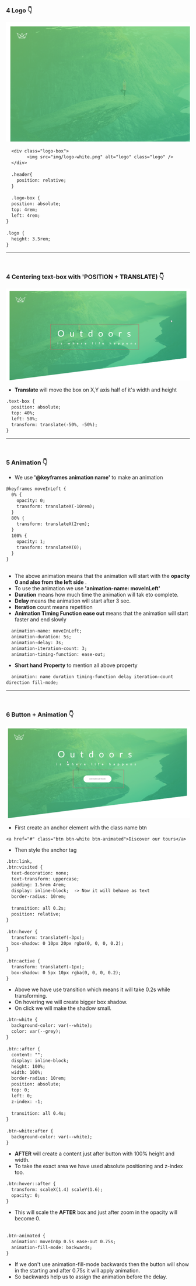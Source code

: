 <br />

<br />

### 4 Logo 👇

![logo](md-images/4.png)

```
  <div class="logo-box">
        <img src="img/logo-white.png" alt="logo" class="logo" />
  </div>

  .header{
    position: relative;
  }

  .logo-box {
  position: absolute;
  top: 4rem;
  left: 4rem;
}

.logo {
  height: 3.5rem;
}

```

---

<br />

### 4 Centering text-box with 'POSITION + TRANSLATE) 👇

![logo](md-images/5.png)

- **Translate** will move the box on X,Y axis half of it's width and height

```
.text-box {
  position: absolute;
  top: 40%;
  left: 50%;
  transform: translate(-50%, -50%);
}
```

---

<br/>

### 5 Animation 👇

- We use **'@keyframes animation name'** to make an animation

```
@keyframes moveInLeft {
  0% {
    opacity: 0;
    transform: translateX(-10rem);
  }
  80% {
    transform: translateX(2rem);
  }
  100% {
    opacity: 1;
    transform: translateX(0);
  }
}


```

- The above animation means that the animation will start with the **opacity 0 and also from the left side** .
- To use the animation we use **'animation-name: moveInLeft'**
- **Duration** means how much time the animation will tak eto complete.
- **Delay** means the animation will start after 3 sec.
- **Iteration** count means repetition
- **Animation Timing Function ease out** means that the animation will start faster and end slowly

```
  animation-name: moveInLeft;
  animation-duration: 5s;
  animation-delay: 3s;
  animation-iteration-count: 3;
  animation-timing-function: ease-out;
```

- **Short hand Property** to mention all above property

```
  animation: name duration timing-function delay iteration-count direction fill-mode;
```

---

<br />

### 6 Button + Animation 👇

![logo](md-images/6.png)

- First create an anchor element with the class name btn

```
<a href="#" class="btn btn-white btn-animated">Discover our tours</a>
```

- Then style the anchor tag

```
.btn:link,
.btn:visited {
  text-decoration: none;
  text-transform: uppercase;
  padding: 1.5rem 4rem;
  display: inline-block;  -> Now it will behave as text
  border-radius: 10rem;

  transition: all 0.2s;
  position: relative;
}

.btn:hover {
  transform: translateY(-3px);
  box-shadow: 0 10px 20px rgba(0, 0, 0, 0.2);
}

.btn:active {
  transform: translateY(-1px);
  box-shadow: 0 5px 10px rgba(0, 0, 0, 0.2);
}
```

- Above we have use transition which means it will take 0.2s while transforming.
- On hovering we will create bigger box shadow.
- On click we will make the shadow small.

```
.btn-white {
  background-color: var(--white);
  color: var(--grey);
}

.btn::after {
  content: "";
  display: inline-block;
  height: 100%;
  width: 100%;
  border-radius: 10rem;
  position: absolute;
  top: 0;
  left: 0;
  z-index: -1;

  transition: all 0.4s;
}

.btn-white:after {
  background-color: var(--white);
}
```

- **AFTER** will create a content just after button with 100% height and width.
- To take the exact area we have used absolute positioning and z-index too.

```
.btn:hover::after {
  transform: scaleX(1.4) scaleY(1.6);
  opacity: 0;
}
```

- This will scale the **AFTER** box and just after zoom in the opacity will become 0.

```

.btn-animated {
  animation: moveInUp 0.5s ease-out 0.75s;
  animation-fill-mode: backwards;
}
```

- If we don't use animation-fill-mode backwards then the button will show in the starting and after 0.75s it will apply animation.
- So backwards help us to assign the animation before the delay.
